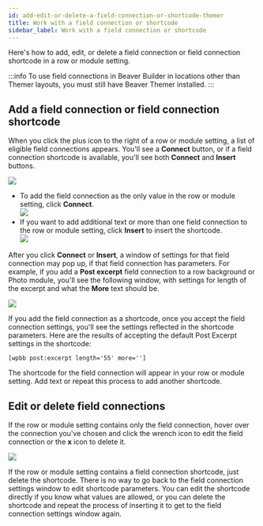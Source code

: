 ```yaml
---
id: add-edit-or-delete-a-field-connection-or-shortcode-themer
title: Work with a field connection or shortcode
sidebar_label: Work with a field connection or shortcode
---
```


Here's how to add, edit, or delete a field connection or field connection shortcode in a row or module setting.

:::info
To use field connections in Beaver Builder in locations other than Themer layouts, you must still have Beaver Themer installed.
:::

## Add a field connection or field connection shortcode

When you click the plus icon to the right of a row or module setting, a list of eligible field connections appears. You'll see a **Connect** button, or if a field connection shortcode is available, you'll see both **Connect** and **Insert** buttons.

![](/img/add-edit-or-delete-a-field-connection-or-shortcode-themer-7e11f656.png)

  * To add the field connection as the only value in the row or module setting, click **Connect**.  
  ![](/img/add-edit-or-delete-a-field-connection-or-shortcode-themer-31357d7b.png)
  * If you want to add additional text or more than one field connection to the row or module setting, click **Insert** to insert the shortcode.  
  ![](/img/add-edit-or-delete-a-field-connection-or-shortcode-themer-a4ead316.png)
  
After you click **Connect** or **Insert**, a window of settings for that field connection may pop up, if that field connection has parameters. For example, if you add a **Post excerpt** field connection to a row background or Photo module, you'll see the following window, with settings for length of the excerpt and what the **More** text should be.

![](/img/add-edit-or-delete-a-field-connection-or-shortcode-themer-f3014684.png)

If you add the field connection as a shortcode, once you accept the field connection settings, you'll see the settings reflected in the shortcode parameters. Here are the results of accepting the default Post Excerpt settings in the shortcode:

```markup
[wpbb post:excerpt length='55' more='']
```

The shortcode for the field connection will appear in your row or module setting. Add text or repeat this process to add another shortcode.

##  Edit or delete field connections

If the row or module setting contains only the field connection, hover over the connection you've chosen and click the wrench icon to edit the field connection or the **x** icon to delete it.

![](/img/add-edit-or-delete-a-field-connection-or-shortcode-themer-ec0b265d.png)

If the row or module setting contains a field connection shortcode, just delete the shortcode. There is no way to go back to the field connection settings window to edit shortcode parameters. You can edit the shortcode directly if you know what values are allowed, or you can delete the shortcode and repeat the process of inserting it to get to the field connection settings window again.
